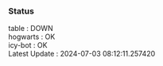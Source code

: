 ### Status


table : DOWN  
hogwarts : OK  
icy-bot : OK  
Latest Update : 2024-07-03 08:12:11.257420

